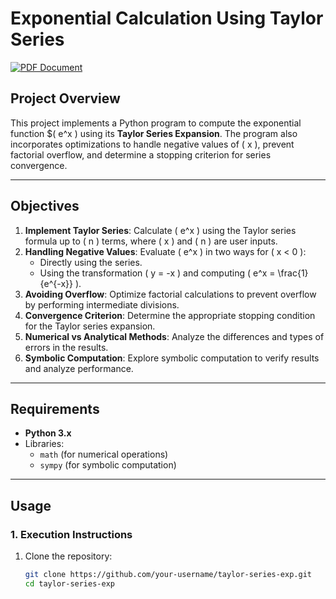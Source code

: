 # Exponential Calculation Using Taylor Series

[![PDF Document](https://img.shields.io/badge/PDF-Document-blue?style=flat&logo=adobe)](link_para_o_pdf)  

## **Project Overview**

This project implements a Python program to compute the exponential function $\( e^x \) using its **Taylor Series Expansion**. The program also incorporates optimizations to handle negative values of \( x \), prevent factorial overflow, and determine a stopping criterion for series convergence.

---

## **Objectives**

1. **Implement Taylor Series**: Calculate \( e^x \) using the Taylor series formula up to \( n \) terms, where \( x \) and \( n \) are user inputs.
2. **Handling Negative Values**: Evaluate \( e^x \) in two ways for \( x < 0 \):
   - Directly using the series.
   - Using the transformation \( y = -x \) and computing \( e^x = \frac{1}{e^{-x}} \).
3. **Avoiding Overflow**: Optimize factorial calculations to prevent overflow by performing intermediate divisions.
4. **Convergence Criterion**: Determine the appropriate stopping condition for the Taylor series expansion.
5. **Numerical vs Analytical Methods**: Analyze the differences and types of errors in the results.
6. **Symbolic Computation**: Explore symbolic computation to verify results and analyze performance.

---

## **Requirements**

- **Python 3.x**
- Libraries:
  - `math` (for numerical operations)
  - `sympy` (for symbolic computation)

---

## **Usage**

### **1. Execution Instructions**

1. Clone the repository:
   ```bash
   git clone https://github.com/your-username/taylor-series-exp.git
   cd taylor-series-exp
